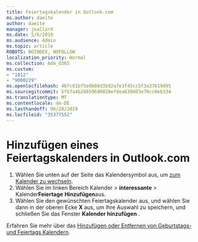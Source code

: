 ```yaml
---
title: Feiertagskalender in Outlook.com
ms.author: daeite
author: daeite
manager: joallard
ms.date: 5/6/2019
ms.audience: Admin
ms.topic: article
ROBOTS: NOINDEX, NOFOLLOW
localization_priority: Normal
ms.collection: Adm_O365
ms.custom:
- "1812"
- "9000229"
ms.openlocfilehash: 46fc81bf5ed608d3b92a7e3f45cc5f3a37619d95
ms.sourcegitcommit: 5fb7a4b28859690020efdea630d03e70cc0e6334
ms.translationtype: MT
ms.contentlocale: de-DE
ms.lasthandoff: 06/28/2019
ms.locfileid: "35377552"
---
```

# <a name="add-a-holiday-calendar-in-outlookcom"></a>Hinzufügen eines Feiertagskalenders in Outlook.com

1. Wählen Sie unten auf der Seite das Kalendersymbol aus, um [zum Kalender zu wechseln](https://outlook.live.com/mail/calendar).
1. Wählen Sie im linken Bereich Kalender > **interessante** > Kalender**Feiertage** **Hinzufügen**aus.
1. Wählen Sie den gewünschten Feiertagskalender aus, und wählen Sie dann in der oberen Ecke **X** aus, um Ihre Auswahl zu speichern, und schließen Sie das Fenster **Kalender hinzufügen** .

Erfahren Sie mehr über das [Hinzufügen oder Entfernen von Geburtstags-und Feiertags Kalendern](https://support.office.com/article/b8e636da-fda8-413f-940e-68396efa49a6).